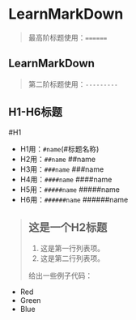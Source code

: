 LearnMarkDown 
==================
>最高阶标题使用：`======`

LearnMarkDown
------------------
>第二阶标题使用：`---------`

H1-H6标题
------------------
#H1
+ H1用：`#name`(#标题名称) 
+ H2用：`##name`  ##name
+ H3用：`###name`  ###name
+ H4用：`####name`  ####name
+ H5用：`#####name`  #####name
+ H6用：`######name`  ######name
> ## 这是一个H2标题
> 
>1.   这是第一行列表项。
>2.   这是第二行列表项。
> 
> 给出一些例子代码：
> 
*   Red
*   Green
*   Blue
